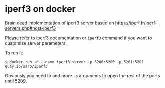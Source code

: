 # iperf3 on docker

Brain dead implementation of iperf3 server based on https://iperf.fr/iperf-servers.php#host-iperf3

Please refer to [iperf3](https://iperf.fr/) documentation or `iperf3` command if you want to customize server parameters.

To run it:

`$ docker run -d --name iperf3-server -p 5200:5200 -p 5201:5201 quay.io/ssro/iperf3`

Obviously you need to add more `-p` arguments to open the rest of the ports until 5209.
